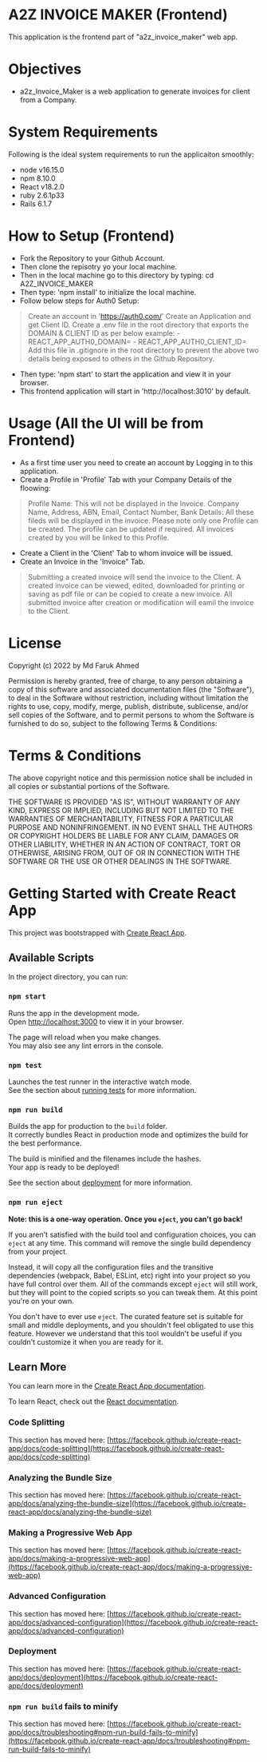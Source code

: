# A2Z INVOICE MAKER (Frontend)

This application is the frontend part of "a2z_invoice_maker" web app.

# Objectives
* a2z_Invoice_Maker is a web application to generate invoices for client from a Company.

# System Requirements
Following is the ideal system requirements to run the applicaiton smoothly:
* node v16.15.0
* npm 8.10.0
* React v18.2.0
* ruby 2.6.1p33
* Rails 6.1.7

# How to Setup (Frontend)
* Fork the Repository to your Github Account.
* Then clone the repisotry yo your local machine.
* Then in the local machine go to this directory by typing: cd A2Z_INVOICE_MAKER
* Then type: 'npm install' to initialize the local machine.
* Follow below steps for Auth0 Setup:
> Create an account in 'https://auth0.com/'
> Create an Application and get Client ID.
> Create a .env file in the root directory that exports the DOMAIN & CLIENT ID as per below example:
        - REACT_APP_AUTH0_DOMAIN=<Domain Name goes here>
        - REACT_APP_AUTH0_CLIENT_ID=<Client ID goes here>
> Add this file in .gitignore in the root directory to prevent the above two details being exposed to others in the Github Repository. 
* Then type: 'npm start' to start the application and view it in your browser.
* This frontend application will start in 'http://localhost:3010' by default.


# Usage (All the UI will be from Frontend)
* As a first time user you need to create an account by Logging in to this application.
* Create a Profile in 'Profile' Tab with your Company Details of the floowing:
> Profile Name: This will not be displayed in the Invoice.
> Company Name, Address, ABN, Email, Contact Number, Bank Details: All these fileds will be displayed in the invoice.
> Please note only one Profile can be created. The profile can be updated if required. All invoices created by you will be linked to this Profile.
* Create a Client in the 'Client' Tab to whom invoice will be issued. 
* Create an Invoice in the 'Invoice" Tab.
> Submitting a created invoice will send the invoice to the Client.
> A created invoice can be viewed, edited, downloaded for printing or saving as pdf file or can be copied to create a new invoice.
> All submitted invoice after creation or modification will eamil the invoice to the Client.

# License
Copyright (c) 2022 by Md Faruk Ahmed

Permission is hereby granted, free of charge, to any person obtaining a copy of this software and associated documentation files (the "Software"), to deal in the Software without restriction, including without limitation the rights to use, copy, modify, merge, publish, distribute, sublicense, and/or sell copies of the Software, and to permit persons to whom the Software is furnished to do so, subject to the following Terms & Conditions:

# Terms & Conditions
The above copyright notice and this permission notice shall be included in all copies or substantial portions of the Software.

THE SOFTWARE IS PROVIDED "AS IS", WITHOUT WARRANTY OF ANY KIND, EXPRESS OR IMPLIED, INCLUDING BUT NOT LIMITED TO THE WARRANTIES OF MERCHANTABILITY, FITNESS FOR A PARTICULAR PURPOSE AND NONINFRINGEMENT. IN NO EVENT SHALL THE AUTHORS OR COPYRIGHT HOLDERS BE LIABLE FOR ANY CLAIM, DAMAGES OR OTHER LIABILITY, WHETHER IN AN ACTION OF CONTRACT, TORT OR OTHERWISE, ARISING FROM, OUT OF OR IN CONNECTION WITH THE SOFTWARE OR THE USE OR OTHER DEALINGS IN THE SOFTWARE.




# Getting Started with Create React App

This project was bootstrapped with [Create React App](https://github.com/facebook/create-react-app).

## Available Scripts

In the project directory, you can run:

### `npm start`

Runs the app in the development mode.\
Open [http://localhost:3000](http://localhost:3000) to view it in your browser.

The page will reload when you make changes.\
You may also see any lint errors in the console.

### `npm test`

Launches the test runner in the interactive watch mode.\
See the section about [running tests](https://facebook.github.io/create-react-app/docs/running-tests) for more information.

### `npm run build`

Builds the app for production to the `build` folder.\
It correctly bundles React in production mode and optimizes the build for the best performance.

The build is minified and the filenames include the hashes.\
Your app is ready to be deployed!

See the section about [deployment](https://facebook.github.io/create-react-app/docs/deployment) for more information.

### `npm run eject`

**Note: this is a one-way operation. Once you `eject`, you can't go back!**

If you aren't satisfied with the build tool and configuration choices, you can `eject` at any time. This command will remove the single build dependency from your project.

Instead, it will copy all the configuration files and the transitive dependencies (webpack, Babel, ESLint, etc) right into your project so you have full control over them. All of the commands except `eject` will still work, but they will point to the copied scripts so you can tweak them. At this point you're on your own.

You don't have to ever use `eject`. The curated feature set is suitable for small and middle deployments, and you shouldn't feel obligated to use this feature. However we understand that this tool wouldn't be useful if you couldn't customize it when you are ready for it.

## Learn More

You can learn more in the [Create React App documentation](https://facebook.github.io/create-react-app/docs/getting-started).

To learn React, check out the [React documentation](https://reactjs.org/).

### Code Splitting

This section has moved here: [https://facebook.github.io/create-react-app/docs/code-splitting](https://facebook.github.io/create-react-app/docs/code-splitting)

### Analyzing the Bundle Size

This section has moved here: [https://facebook.github.io/create-react-app/docs/analyzing-the-bundle-size](https://facebook.github.io/create-react-app/docs/analyzing-the-bundle-size)

### Making a Progressive Web App

This section has moved here: [https://facebook.github.io/create-react-app/docs/making-a-progressive-web-app](https://facebook.github.io/create-react-app/docs/making-a-progressive-web-app)

### Advanced Configuration

This section has moved here: [https://facebook.github.io/create-react-app/docs/advanced-configuration](https://facebook.github.io/create-react-app/docs/advanced-configuration)

### Deployment

This section has moved here: [https://facebook.github.io/create-react-app/docs/deployment](https://facebook.github.io/create-react-app/docs/deployment)

### `npm run build` fails to minify

This section has moved here: [https://facebook.github.io/create-react-app/docs/troubleshooting#npm-run-build-fails-to-minify](https://facebook.github.io/create-react-app/docs/troubleshooting#npm-run-build-fails-to-minify)



